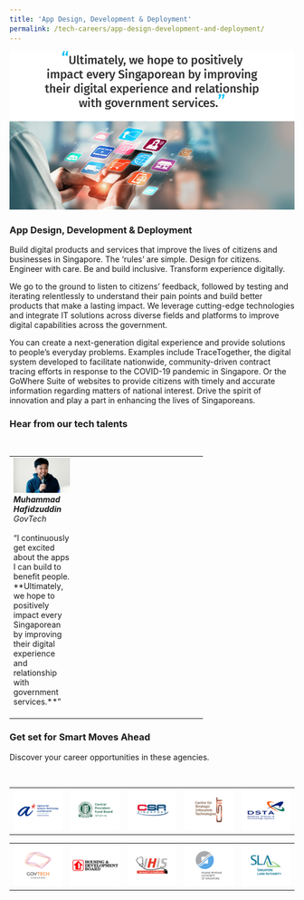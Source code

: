 ```yaml
---
title: 'App Design, Development & Deployment'
permalink: /tech-careers/app-design-development-and-deployment/
---
```

![](/images/hero-in-app-design.jpg)

### **App Design, Development & Deployment**

Build digital products and services that improve the lives of citizens and businesses in Singapore. The ‘rules’ are simple. Design for citizens. Engineer with care. Be and build inclusive. Transform experience digitally. 

We go to the ground to listen to citizens’ feedback, followed by testing and iterating relentlessly to understand their pain points and build better products that make a lasting impact. We leverage cutting-edge technologies and integrate IT solutions across diverse fields and platforms to improve digital capabilities across the government.

You can create a next-generation digital experience and provide solutions to people’s everyday problems. Examples include TraceTogether, the digital system developed to facilitate nationwide, community-driven contract tracing efforts in response to the COVID-19 pandemic in Singapore. Or the GoWhere Suite of websites to provide citizens with timely and accurate information regarding matters of national interest. Drive the spirit of innovation and play a part in enhancing the lives of Singaporeans.


### **Hear from our tech talents**

<table width="300px">
<tbody><br>
      <td width="100px">
     <img src="/images/muhammad-hafidzuddin.png" alt="Muhammad Hafidzuddin" title="Tech Talent" /><br><em><strong>Muhammad Hafidzuddin </strong><br>GovTech </em><br><br>“I continuously get excited about the apps I can build to benefit people. **Ultimately, we hope to positively impact every Singaporean by improving their digital experience and relationship with government services.**”<br><br>
      </td>
       <td width="100px">
      <img src="/images/hidden.gif"><br><br>
      </td>
			<td width="100px">
      <img src="/images/hidden.gif"><br><br>
      </td>
  </tbody>
</table>

### **Get set for Smart Moves Ahead**
Discover your career opportunities in these agencies.

<table width="500px">
<tbody><br>
      <td width="100px"><a href="https://careers.a-star.edu.sg/" target="new"><img src="/images/logo-astar.png" alt="ASTAR" title="ASTAR"/></a></td>
      <td width="100px"><a href="https://www.cpf.gov.sg/members/careers" target="new"><img src="/images/logo-cpf.png" alt="CPFB" title="CPFB"/></a></td>
      <td width="100px"><a href="https://www.csa.gov.sg/careers/overview" target="new"><img src="/images/logo-csa.png" alt="A-Star" title="A-Star"/></a></td>
      <td width="100px"><a href="https://www.csit.gov.sg/" target="new"><img src="/images/logo-csit.png" alt="CSIT" title="CSIT"/></a></td>
      <td width="100px"><a href="https://careers.pageuppeople.com/845/cw/en/listing/" target="new"><img src="/images/logo-dsta.png" alt="DSTA" title="DSTA"/></a></td>
</tbody>
</table>

<table width="500px">
<tbody>
      <td width="100px"><a href="https://go.gov.sg/GovTechCareers" target="new"><img src="/images/logo-govtech.png" alt="A-Star" title="A-Star"/></a></td>
      <td width="100px"><a href="https://www.hdb.gov.sg/cs/infoweb/about-us/careers/career-opportunities" target="new"><img src="/images/logo-hdb.png" alt="HDB" title="HDB"/></a></td>
      <td width="100px"><a href="https://www.ihis.com.sg/careers" target="new"><img src="/images/logo-ihis.png" alt="iHIS" title="iHIS"/></a></td>
      <td width="100px"><a href="https://www.iras.gov.sg/irashome/Careers/" target="new"><img src="/images/logo-iras.png" alt="IRAS" title="IRAS"/></a></td>
      <td width="100px"><a href="" target="new"><img src="/images/logo-sla.png" alt="SLA" title="SLA"/></a></td>
</tbody>
</table>